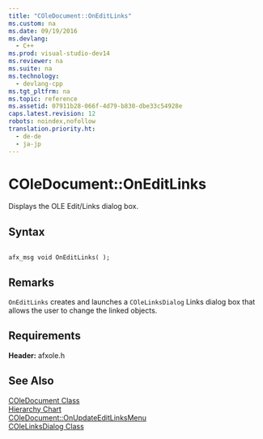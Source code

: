 ```yaml
---
title: "COleDocument::OnEditLinks"
ms.custom: na
ms.date: 09/19/2016
ms.devlang: 
  - C++
ms.prod: visual-studio-dev14
ms.reviewer: na
ms.suite: na
ms.technology: 
  - devlang-cpp
ms.tgt_pltfrm: na
ms.topic: reference
ms.assetid: 07911b28-066f-4d79-b830-dbe33c54928e
caps.latest.revision: 12
robots: noindex,nofollow
translation.priority.ht: 
  - de-de
  - ja-jp
---
```

# COleDocument::OnEditLinks
Displays the OLE Edit/Links dialog box.  
  
## Syntax  
  
```  
  
afx_msg void OnEditLinks( );  
```  
  
## Remarks  
 `OnEditLinks` creates and launches a `COleLinksDialog` Links dialog box that allows the user to change the linked objects.  
  
## Requirements  
 **Header:** afxole.h  
  
## See Also  
 [COleDocument Class](../vs140/COleDocument-Class.md)   
 [Hierarchy Chart](../vs140/Hierarchy-Chart.md)   
 [COleDocument::OnUpdateEditLinksMenu](../vs140/COleDocument--OnUpdateEditLinksMenu.md)   
 [COleLinksDialog Class](../vs140/COleLinksDialog-Class.md)